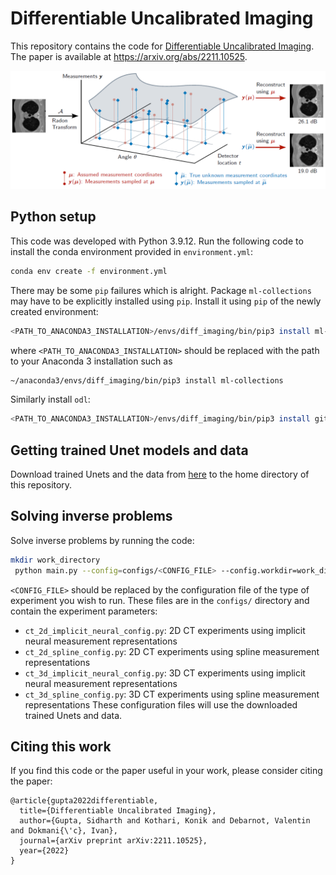 # Differentiable Uncalibrated Imaging

This repository contains the code for [Differentiable Uncalibrated Imaging](https://arxiv.org/abs/2211.10525). The paper is available at https://arxiv.org/abs/2211.10525.

<p float="center">
<img src="figures/explainer.png" width="1000">
</p>

## Python setup
This code was developed with Python 3.9.12. Run the following code to install the conda environment provided in `environment.yml`:
```sh
conda env create -f environment.yml
```

There may be some `pip` failures which is alright. Package `ml-collections` may have to be explicitly installed using `pip`. Install it using `pip` of the newly created environment:
```sh
<PATH_TO_ANACONDA3_INSTALLATION>/envs/diff_imaging/bin/pip3 install ml-collections
```
where `<PATH_TO_ANACONDA3_INSTALLATION>` should be replaced with the path to your Anaconda 3 installation such as
```sh
~/anaconda3/envs/diff_imaging/bin/pip3 install ml-collections
```

Similarly install `odl`:
```sh
<PATH_TO_ANACONDA3_INSTALLATION>/envs/diff_imaging/bin/pip3 install git+https://github.com/odlgroup/odl.git@0b088df8dc4621c68b9414c3deff9127f4c4f11d
```

## Getting trained Unet models and data
Download trained Unets and the data from [here](https://uofi.box.com/s/zjicmxjljlam0csknf25hm7spt076c85) to the home directory of this repository.

## Solving inverse problems
Solve inverse problems by running the code:
```sh
mkdir work_directory
 python main.py --config=configs/<CONFIG_FILE> --config.workdir=work_directory
```

`<CONFIG_FILE>` should be replaced by the configuration file of the type of experiment you wish to run. These files are in the `configs/` directory and contain the experiment parameters:
- `ct_2d_implicit_neural_config.py`: 2D CT experiments using implicit neural measurement representations
- `ct_2d_spline_config.py`: 2D CT experiments using spline measurement representations
- `ct_3d_implicit_neural_config.py`: 3D CT experiments using implicit neural measurement representations
- `ct_3d_spline_config.py`: 3D CT experiments using spline measurement representations
These configuration files will use the downloaded trained Unets and data.

## Citing this work
If you find this code or the paper useful in your work, please consider citing the paper:

```
@article{gupta2022differentiable,
  title={Differentiable Uncalibrated Imaging},
  author={Gupta, Sidharth and Kothari, Konik and Debarnot, Valentin and Dokmani{\'c}, Ivan},
  journal={arXiv preprint arXiv:2211.10525},
  year={2022}
}
```
